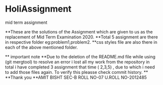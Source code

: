 # HoliAssignment
mid term assignment

**These are the solutions of the Assignment which are given to us as the replacement of Mid Term Examination 2020.
**Total 5 assignment are there in respective folder eg:problem1,problem2.
**css styles file are also there in each of the above mentioned folder.

**
important note
**Due to the deletion of the README.md file while using (git mergtool) to resolve an error i lost all my work from the repository in total i have completed 3 assignment that time ( 2,3,5) , due to which i need to add those files again.
To verify this pleasse check commit history. 
**
**Thank you
**AMIT BISHT
  SEC-B
  ROLL NO-07
  U.ROLL NO-2012485

